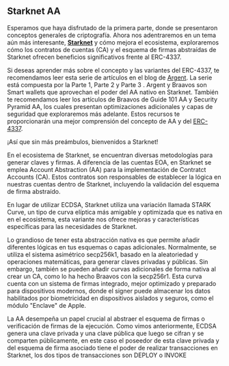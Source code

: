 ## Starknet AA

Esperamos que haya disfrutado de la primera parte, donde se presentaron conceptos generales de criptografía. Ahora nos adentraremos en un tema aún más interesante, [**Starknet**](https://www.starknet.io/en) y cómo mejora el ecosistema, exploraremos cómo los contratos de cuentas (CA) y el esquema de firmas abstraídas de Starknet ofrecen beneficios significativos frente al  ERC-4337.

Si deseas aprender más sobre el concepto y las variantes del ERC-4337, te recomendamos leer esta serie de artículos en el blog de [Argent](https://www.argent.xyz/argent-x/). La serie está compuesta por la Parte 1, Parte 2 y Parte 3 . Argent y Braavos son Smart wallets que aprovechan el poder del AA nativo en Starknet. También te recomendamos leer los artículos de Braavos de Guide 101 AA y Security Pyramid AA, los cuales presentan optimizaciones adicionales y capas de seguridad que exploraremos más adelante. Estos recursos te proporcionarán una mejor comprensión del concepto de AA y del [ERC-4337](https://medium.com/infinitism/erc-4337-account-abstraction-without-ethereum-protocol-changes-d75c9d94dc4a).

¡Así que sin más preámbulos, bienvenidos a Starknet!

En el ecosistema de Starknet, se encuentran diversas metodologías para generar claves y firmas. A diferencia de las cuentas EOA, en Starknet se emplea Account Abstraction (AA) para la implementación de Contratct Accounts (CA). Estos contratos son responsables de establecer la lógica en nuestras cuentas dentro de Starknet, incluyendo la validación del esquema de firma abstraído.

En lugar de utilizar ECDSA, Starknet utiliza una variación llamada STARK Curve, un tipo de curva elíptica más amigable y optimizada que es nativa en en el ecosistema, esta variante nos ofrece mejoras y características específicas para las necesidades de Starknet.

Lo grandioso de tener esta abstracción nativa es que permite añadir diferentes lógicas en tus esquemas o capas adicionales. Normalmente, se utiliza el sistema asimétrico secp256k1, basado en la aleatoriedad y operaciones matemáticas, para generar claves privadas y públicas. Sin embargo, también se pueden añadir curvas adicionales de forma nativa al crear un CA, como lo ha hecho Braavos con la secp256r1. Esta curva cuenta con un sistema de firmas integrado, mejor optimizado y preparado para dispositivos modernos, donde el signer puede almacenar los datos habilitados por biometricidad en dispositivos aislados y seguros, como el módulo "Enclave" de Apple.

La AA desempeña un papel crucial al abstraer el esquema de firmas o verificación de firmas de la ejecución. Como vimos anteriormente, ECDSA genera una clave privada y una clave pública que luego se cifran y se comparten públicamente, en este caso el poseedor de esta clave privada y del esquema de firma asociado tiene el poder de realizar transacciones en Starknet, los dos tipos de transacciones son DEPLOY o INVOKE